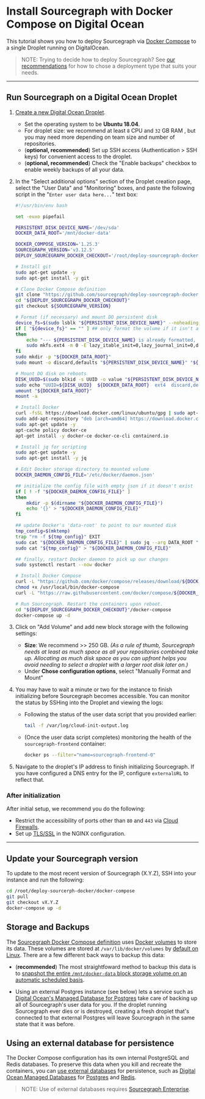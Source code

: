 # Install Sourcegraph with Docker Compose on Digital Ocean

This tutorial shows you how to deploy Sourcegraph via [Docker Compose](https://docs.docker.com/compose/) to a single Droplet running on DigitalOcean.

> NOTE: Trying to decide how to deploy Sourcegraph? See [our recommendations](../index.md) for how to chose a deployment type that suits your needs.

---

## Run Sourcegraph on a Digital Ocean Droplet

1. [Create a new Digital Ocean Droplet](https://cloud.digitalocean.com/droplets/new).

    * Set the operating system to be **Ubuntu 18.04**.
    * For droplet size: we recommend at least `8` CPU and `32` GB RAM , but you may need more depending on team size and number of repositories.
    * (**optional, recommended**) Set up SSH access (Authentication > SSH keys) for convenient access to the droplet.
    * (**optional, recommended**) Check the "Enable backups" checkbox to enable weekly backups of all your data.

1. In the "Select additional options" section of the Droplet creation page, select the "User Data" and "Monitoring" boxes,
   and paste the following script in the "`Enter user data here...`" text box:

    ```bash
    #!/usr/bin/env bash

    set -euxo pipefail

    PERSISTENT_DISK_DEVICE_NAME='/dev/sda'
    DOCKER_DATA_ROOT='/mnt/docker-data'

    DOCKER_COMPOSE_VERSION='1.25.3'
    SOURCEGRAPH_VERSION='v3.12.5'
    DEPLOY_SOURCEGRAPH_DOCKER_CHECKOUT='/root/deploy-sourcegraph-docker'

    # Install git
    sudo apt-get update -y
    sudo apt-get install -y git

    # Clone Docker Compose definition
    git clone "https://github.com/sourcegraph/deploy-sourcegraph-docker.git" "${DEPLOY_SOURCEGRAPH_DOCKER_CHECKOUT}"
    cd "${DEPLOY_SOURCEGRAPH_DOCKER_CHECKOUT}"
    git checkout ${SOURCEGRAPH_VERSION}

    # Format (if necessary) and mount DO persistent disk
    device_fs=$(sudo lsblk "${PERSISTENT_DISK_DEVICE_NAME}" --noheadings --output fsType)
    if [ "${device_fs}" == "" ] ## only format the volume if it isn't already formatted
    then
        echo "--- ${PERSISTENT_DISK_DEVICE_NAME} is already formatted, skipping..."
        sudo mkfs.ext4 -m 0 -E lazy_itable_init=0,lazy_journal_init=0,discard "${PERSISTENT_DISK_DEVICE_NAME}"
    fi
    sudo mkdir -p "${DOCKER_DATA_ROOT}"
    sudo mount -o discard,defaults "${PERSISTENT_DISK_DEVICE_NAME}" "${DOCKER_DATA_ROOT}"

    # Mount DO disk on reboots
    DISK_UUID=$(sudo blkid -s UUID -o value "${PERSISTENT_DISK_DEVICE_NAME}")
    sudo echo "UUID=${DISK_UUID}  ${DOCKER_DATA_ROOT}  ext4  discard,defaults,nofail  0  2" >> '/etc/fstab'
    umount "${DOCKER_DATA_ROOT}"
    mount -a

    # Install Docker
    curl -fsSL https://download.docker.com/linux/ubuntu/gpg | sudo apt-key add -
    sudo add-apt-repository "deb [arch=amd64] https://download.docker.com/linux/ubuntu $(lsb_release -cs) stable"
    sudo apt-get update -y
    apt-cache policy docker-ce
    apt-get install -y docker-ce docker-ce-cli containerd.io

    # Install jq for scripting
    sudo apt-get update -y
    sudo apt-get install -y jq

    # Edit Docker storage directory to mounted volume
    DOCKER_DAEMON_CONFIG_FILE='/etc/docker/daemon.json'

    ## initialize the config file with empty json if it doesn't exist
    if [ ! -f "${DOCKER_DAEMON_CONFIG_FILE}" ]
    then
        mkdir -p $(dirname "${DOCKER_DAEMON_CONFIG_FILE}")
        echo '{}' > "${DOCKER_DAEMON_CONFIG_FILE}"
    fi

    ## update Docker's 'data-root' to point to our mounted disk
    tmp_config=$(mktemp)
    trap "rm -f ${tmp_config}" EXIT
    sudo cat "${DOCKER_DAEMON_CONFIG_FILE}" | sudo jq --arg DATA_ROOT "${DOCKER_DATA_ROOT}" '.["data-root"]=$DATA_ROOT' > "${tmp_config}"
    sudo cat "${tmp_config}" > "${DOCKER_DAEMON_CONFIG_FILE}"

    ## finally, restart Docker daemon to pick up our changes
    sudo systemctl restart --now docker

    # Install Docker Compose
    curl -L "https://github.com/docker/compose/releases/download/${DOCKER_COMPOSE_VERSION}/docker-compose-$(uname -s)-$(uname -m)" -o /usr/local/bin/docker-compose
    chmod +x /usr/local/bin/docker-compose
    curl -L "https://raw.githubusercontent.com/docker/compose/${DOCKER_COMPOSE_VERSION}/contrib/completion/bash/docker-compose" -o /etc/bash_completion.d/docker-compose

    # Run Sourcegraph. Restart the containers upon reboot.
    cd "${DEPLOY_SOURCEGRAPH_DOCKER_CHECKOUT}"/docker-compose
    docker-compose up -d
    ```

1. Click on "Add Volume" and add new block storage with the following settings:

    * **Size**: We recommend >> 250 GB. *(As a rule of thumb, Sourcegraph needs at least as much space as all your repositories combined take up. Allocating as much disk space as you can upfront helps you avoid needing to select a droplet with a larger root disk later on.)*
    * Under **Chose configuration options**, select "Manually Format and Mount"

1. You may have to wait a minute or two for the instance to finish initializing before Sourcegraph becomes accessible. You can monitor the status by SSHing into the Droplet and viewing the logs:

      * Following the status of the user data script that you provided earlier:

          ```bash
          tail -f /var/log/cloud-init-output.log
          ```

      * (Once the user data script completes) monitoring the health of the `sourcegraph-frontend` container:

        ```bash
        docker ps --filter="name=sourcegraph-frontend-0"
        ```

1. Navigate to the droplet's IP address to finish initializing Sourcegraph. If you have configured a
   DNS entry for the IP, configure `externalURL` to reflect that.

### After initialization

After initial setup, we recommend you do the following:

* Restrict the accessibility of ports other than `80` and `443` via [Cloud
  Firewalls](https://www.digitalocean.com/docs/networking/firewalls/quickstart/).
* Set up [TLS/SSL](../../nginx.md#nginx-ssl-https-configuration) in the NGINX configuration.

---

## Update your Sourcegraph version

To update to the most recent version of Sourcegraph (X.Y.Z), SSH into your instance and run the following:

```bash
cd /root/deploy-sourcerph-docker/docker-compose
git pull
git checkout vX.Y.Z
docker-compose up -d
```

## Storage and Backups

The [Sourcegraph Docker Compose definition](https://github.com/sourcegraph/deploy-sourcegraph-docker/blob/master/docker-compose/docker-compose.yaml) uses [Docker volumes](https://docs.docker.com/storage/volumes/) to store its data. These volumes are stored at `/var/lib/docker/volumes` by [default on Linux](https://docs.docker.com/storage/#choose-the-right-type-of-mount). There are a few different back ways to backup this data:

* (**recommended**) The most straightfoward method to backup this data is to [snapshot the entire `/mnt/docker-data` block storage volume on an automatic scheduled basis](https://www.digitalocean.com/docs/images/snapshots/).

* Using an external Postgres instance (see below) lets a service such as [Digital Ocean's Managed Database for Postgres](https://www.digitalocean.com/products/managed-databases-postgresql/) take care of backing up all of Sourcegraph's user data for you. If the droplet running Sourcegraph ever dies or is destroyed, creating a fresh droplet that's connected to that external Postgres will leave Sourcegraph in the same state that it was before.

## Using an external database for persistence

The Docker Compose configuration has its own internal PostgreSQL and Redis databases. To preserve this data when you kill and recreate the containers, you can [use external databases](../../external_database.md) for persistence, such as [Digital Ocean Managed Databases](https://www.digitalocean.com/products/managed-databases/) for [Postgres](https://www.digitalocean.com/products/managed-databases-postgresql/) and [Redis](https://www.digitalocean.com/products/managed-databases-redis/).

> NOTE: Use of external databases requires [Sourcegraph Enterprise](https://about.sourcegraph.com/pricing).
